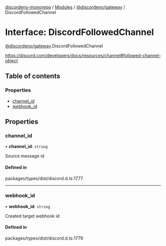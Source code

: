 [discordeno-monorepo](../README.md) / [Modules](../modules.md) / [@discordeno/gateway](../modules/discordeno_gateway.md) / DiscordFollowedChannel

# Interface: DiscordFollowedChannel

[@discordeno/gateway](../modules/discordeno_gateway.md).DiscordFollowedChannel

https://discord.com/developers/docs/resources/channel#followed-channel-object

## Table of contents

### Properties

- [channel_id](discordeno_gateway.DiscordFollowedChannel.md#channel_id)
- [webhook_id](discordeno_gateway.DiscordFollowedChannel.md#webhook_id)

## Properties

### channel_id

• **channel_id**: `string`

Source message id

#### Defined in

packages/types/dist/discord.d.ts:1777

---

### webhook_id

• **webhook_id**: `string`

Created target webhook id

#### Defined in

packages/types/dist/discord.d.ts:1779
